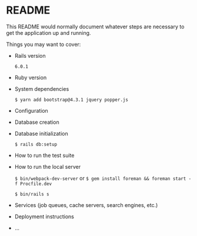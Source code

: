 # README

This README would normally document whatever steps are necessary to get the
application up and running.

Things you may want to cover:
* Rails version
  
  `6.0.1`
  
* Ruby version

* System dependencies

  `$ yarn add bootstrap@4.3.1 jquery popper.js`
  
* Configuration

* Database creation

* Database initialization
  
  `$ rails db:setup`

* How to run the test suite
 
* How to run the local server

  `$ bin/webpack-dev-server` or `$ gem install foreman && foreman start -f Procfile.dev`
  
  `$ bin/rails s`

* Services (job queues, cache servers, search engines, etc.)

* Deployment instructions

* ...
